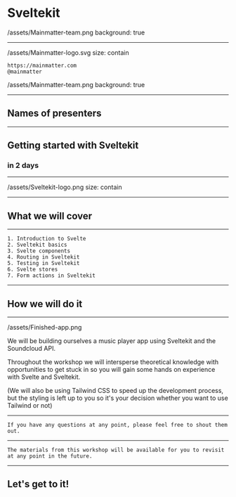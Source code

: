 # Sveltekit

/assets/Mainmatter-team.png
background: true


---

/assets/Mainmatter-logo.svg
size: contain

	https://mainmatter.com
	@mainmatter

/assets/Mainmatter-team.png
background: true


---

## Names of presenters 


---

## Getting started with Sveltekit 
### in 2 days


---

/assets/Sveltekit-logo.png
size: contain


---

## What we will cover

---

	1. Introduction to Svelte
	2. Sveltekit basics
	3. Svelte components
	4. Routing in Sveltekit
	5. Testing in Sveltekit
	6. Svelte stores
	7. Form actions in Sveltekit


---

## How we will do it


---

/assets/Finished-app.png

We will be building ourselves a music player app using Sveltekit and the Soundcloud API.

Throughout the workshop we will intersperse theoretical knowledge with opportunities to get stuck in so you will gain some hands on experience with Svelte and Sveltekit.

(We will also be using Tailwind CSS to speed up the development process, but the styling is left up to you so it's your decision whether you want to use Tailwind or not)


---

	If you have any questions at any point, please feel free to shout them out.


---

	The materials from this workshop will be available for you to revisit at any point in the future.


---

## Let's get to it!

